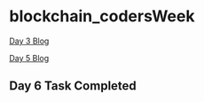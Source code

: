 # blockchain_codersWeek
[Day 3 Blog](https://medium.com/@rahulsunil/understanding-blockchain-101-2acbac5e14b9 "Day 3 Blog: Understanding Blockchain 101")

[Day 5 Blog](https://medium.com/@rahulsunil/understanding-ethereum-101-89b69561acd3 "Day 5 Blog: Understanding Ethereum 101")

## Day 6 Task Completed